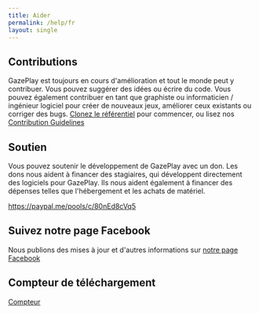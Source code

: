 ```yaml
---
title: Aider
permalink: /help/fr
layout: single
---
```

## Contributions
GazePlay est toujours en cours d'amélioration et tout le monde peut y contribuer. Vous pouvez suggérer des idées ou écrire du code. Vous pouvez également contribuer en tant que graphiste ou informaticien / ingénieur logiciel pour créer de nouveaux jeux, améliorer ceux existants ou corriger des bugs.
[Clonez le référentiel](https://github.com/GazePlay/GazePlay) pour commencer, ou lisez nos [Contribution Guidelines](https://github.com/GazePlay/GazePlay/blob/master/CONTRIBUTE.MD)

## Soutien
Vous pouvez soutenir le développement de GazePlay avec un don. Les dons nous aident à financer des stagiaires, qui développent directement des logiciels pour GazePlay. Ils nous aident également à financer des dépenses telles que l'hébergement et les achats de matériel.

<https://paypal.me/pools/c/80nEd8cVq5>

## Suivez notre page Facebook
Nous publions des mises à jour et d'autres informations sur [notre page Facebook](https://www.facebook.com/GazePlay.root/)

## Compteur de téléchargement
[Compteur](https://somsubhra.com/github-release-stats/?username=GazePlay&repository=GazePlay)

